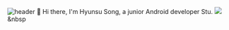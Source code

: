 ![header](https://capsule-render.vercel.app/api?type=slice&color=gradient&text=%20HyunsuSong%20%20&height=200&fontSize=100)
👋 Hi there,
I'm Hyunsu Song, a junior Android developer Stu.
<img src="https://img.shields.io/badge/C++-00599C?style=flat-square&logo=C%2B%2B&logoColor=white"/></a>&nbsp 
